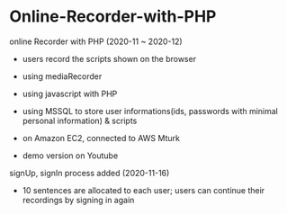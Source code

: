 # Online-Recorder-with-PHP
online Recorder with PHP (2020-11 ~ 2020-12)

- users record the scripts shown on the browser 
- using mediaRecorder
- using javascript with PHP
- using MSSQL to store user informations(ids, passwords with minimal personal information) & scripts 

- on Amazon EC2, connected to AWS Mturk 

- demo version on Youtube


  
signUp, signIn process added (2020-11-16)
- 10 sentences are allocated to each user; users can continue their recordings by signing in again
